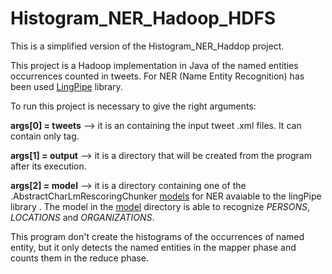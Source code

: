 # Histogram_NER_Hadoop_HDFS

This is a simplified version of the Histogram_NER_Haddop project.

This project is a Hadoop implementation in Java of the named entities occurrences counted in tweets. For NER (Name Entity Recognition) has been used [LingPipe](http://alias-i.com/lingpipe/demos/tutorial/read-me.html) library.

To run this project is necessary to give the right arguments:

**args[0] = tweets** --> it is an containing the input tweet .xml files. It can contain only <TweetText> tag.
  
**args[1] = output** --> it is a directory that will be created from the program after its execution.

**args[2] = model** --> it is a directory containing one of the .AbstractCharLmRescoringChunker [models](http://alias-i.com/lingpipe/web/models.html) for NER avaiable to the lingPipe library . The model in the [model](https://github.com/parallel18computing/Histogram_NER_Hadoop_HDFS/tree/master/model) directory is able to recognize _PERSONS_, _LOCATIONS_ and _ORGANIZATIONS_.


This program don't create the histograms of the occurrences of named entity, but it only detects the named entities in the mapper phase and counts them in the reduce phase. 


